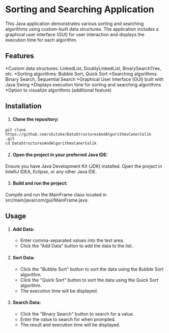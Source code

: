 # Sorting and Searching Application
This Java application demonstrates various sorting and searching algorithms using custom-built data structures. The application includes a graphical user interface (GUI) for user interaction and displays the execution time for each algorithm.

## Features
*Custom data structures: LinkedList, DoublyLinkedList, BinarySearchTree, etc.
*Sorting algorithms: Bubble Sort, Quick Sort
*Searching algorithms: Binary Search, Sequential Search
*Graphical User Interface (GUI) built with Java Swing
*Displays execution time for sorting and searching algorithms
*Option to visualize algorithms (additional feature)

## Installation
1. #### Clone the repository:
```
git clone https://github.com/skitzke/DataStructuresAndAlgorithmsCanerCelik
.git
cd DataStructuresAndAlgorithmsCanerCelik
```
2. #### Open the project in your preferred Java IDE:

Ensure you have Java Development Kit (JDK) installed.
Open the project in IntelliJ IDEA, Eclipse, or any other Java IDE.

3. #### Build and run the project:

Compile and run the MainFrame class located in src/main/java/com/gui/MainFrame.java.

## Usage
1. #### Add Data:
   * Enter comma-separated values into the text area.
   * Click the "Add Data" button to add the data to the list.


2. #### Sort Data:
   * Click the "Bubble Sort" button to sort the data using the Bubble Sort algorithm.
   * Click the "Quick Sort" button to sort the data using the Quick Sort algorithm.
   * The execution time will be displayed.


3. #### Search Data:
   * Click the "Binary Search" button to search for a value.
   * Enter the value to search for when prompted.
   * The result and execution time will be displayed.
